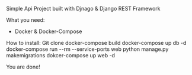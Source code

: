 Simple Api Project built with Djnago & Django REST Framework

What you need:
- Docker & Docker-Compose

How to install:
Git clone <ssh or http>
docker-compose build
docker-compose up db -d
docker-compose run --rm --service-ports web python manage.py makemigrations
dokcer-compose up web -d

You are done!
